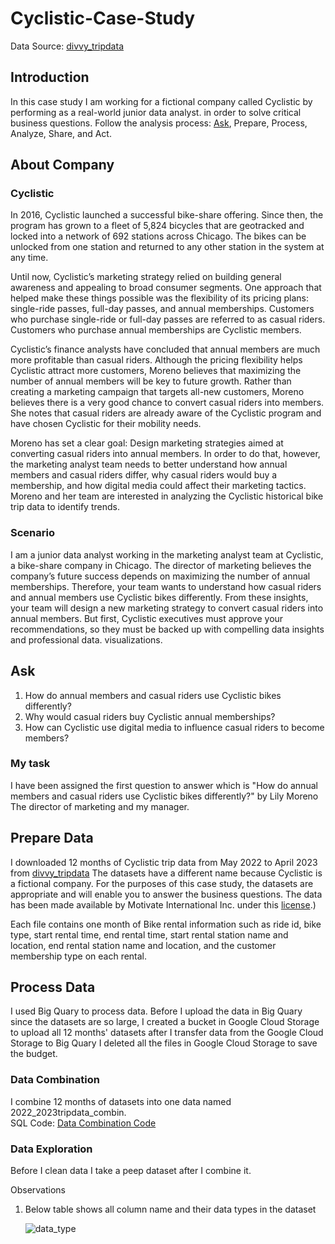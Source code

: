 # Cyclistic-Case-Study

Data Source: [divvy_tripdata](https://divvy-tripdata.s3.amazonaws.com/index.html)

## Introduction
In this case study I am working for a fictional company called Cyclistic by performing as a real-world junior data analyst. in order to solve critical business questions. Follow the analysis process: [Ask](#ask), Prepare, Process, Analyze, Share, and Act.	


## About Company

### Cyclistic

In 2016, Cyclistic launched a successful bike-share offering. Since then, the program has grown to a fleet of 5,824 bicycles that
are geotracked and locked into a network of 692 stations across Chicago. The bikes can be unlocked from one station and
returned to any other station in the system at any time.

Until now, Cyclistic’s marketing strategy relied on building general awareness and appealing to broad consumer segments.
One approach that helped make these things possible was the flexibility of its pricing plans: single-ride passes, full-day passes,
and annual memberships. Customers who purchase single-ride or full-day passes are referred to as casual riders. Customers
who purchase annual memberships are Cyclistic members.

Cyclistic’s finance analysts have concluded that annual members are much more profitable than casual riders. Although the
pricing flexibility helps Cyclistic attract more customers, Moreno believes that maximizing the number of annual members will
be key to future growth. Rather than creating a marketing campaign that targets all-new customers, Moreno believes there is a
very good chance to convert casual riders into members. She notes that casual riders are already aware of the Cyclistic
program and have chosen Cyclistic for their mobility needs.

Moreno has set a clear goal: Design marketing strategies aimed at converting casual riders into annual members. In order to
do that, however, the marketing analyst team needs to better understand how annual members and casual riders differ, why
casual riders would buy a membership, and how digital media could affect their marketing tactics. Moreno and her team are
interested in analyzing the Cyclistic historical bike trip data to identify trends.

### Scenario
I am a junior data analyst working in the marketing analyst team at Cyclistic, a bike-share company in Chicago. The director
of marketing believes the company’s future success depends on maximizing the number of annual memberships. Therefore,
your team wants to understand how casual riders and annual members use Cyclistic bikes differently. From these insights,
your team will design a new marketing strategy to convert casual riders into annual members. But first, Cyclistic executives
must approve your recommendations, so they must be backed up with compelling data insights and professional data.
visualizations.

## Ask
1. How do annual members and casual riders use Cyclistic bikes differently?
2. Why would casual riders buy Cyclistic annual memberships?
3. How can Cyclistic use digital media to influence casual riders to become members?

### My task
I have been assigned the first question to answer which is "How do annual members and casual riders use Cyclistic bikes differently?" by Lily Moreno The director of marketing and my manager. 

## Prepare Data
I downloaded 12 months of Cyclistic trip data from May 2022 to April 2023 from [divvy_tripdata](https://divvy-tripdata.s3.amazonaws.com/index.html) The datasets have a different name because Cyclistic is a fictional company. For the purposes of this case study, the datasets are appropriate and will enable you to answer the business questions. The data has been made available by
Motivate International Inc. under this [license](https://ride.divvybikes.com/data-license-agreement).)

Each file contains one month of Bike rental information such as ride id, bike type, start rental time, end rental time, start rental station name and location, end rental station name and location, and the customer membership type on each rental.

## Process Data
I used Big Quary to process data. Before I upload the data in Big Quary since the datasets are so large, I created a bucket in Google Cloud Storage to upload all 12 months' datasets after I transfer data from the 
Google Cloud Storage to Big Quary I deleted all the files in  Google Cloud Storage to save the budget.

### Data Combination
I combine 12 months of datasets into one data named 2022_2023tripdata_combin.\
SQL Code: [Data Combination Code](https://github.com/Leozhang0807/Cyclistic-Case-Study/blob/main/Data%20Combination.sql)

### Data Exploration
Before I clean data I take a peep dataset after I combine it.

Observations
  1. Below table shows all column name and their data types in the dataset

     ![data_type](https://github.com/Leozhang0807/Cyclistic-Case-Study/assets/35789579/9c6b844c-8db6-4207-9233-6a147f17828c)















